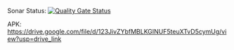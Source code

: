 Sonar Status:
[![Quality Gate Status](https://sonarcloud.io/api/project_badges/measure?project=CultuCat_App&metric=alert_status)](https://sonarcloud.io/summary/new_code?id=CultuCat_App)

APK:
https://drive.google.com/file/d/123JivZYbfMBLKGINUF5teuXTvD5cymUg/view?usp=drive_link
